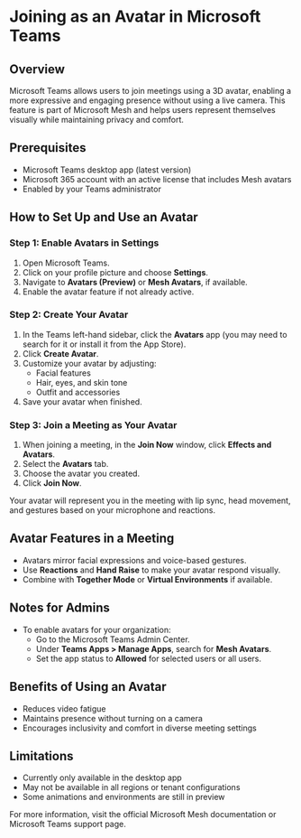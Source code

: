 # Joining as an Avatar in Microsoft Teams

## Overview
Microsoft Teams allows users to join meetings using a 3D avatar, enabling a more expressive and engaging presence without using a live camera. This feature is part of Microsoft Mesh and helps users represent themselves visually while maintaining privacy and comfort.

## Prerequisites
- Microsoft Teams desktop app (latest version)
- Microsoft 365 account with an active license that includes Mesh avatars
- Enabled by your Teams administrator

## How to Set Up and Use an Avatar

### Step 1: Enable Avatars in Settings
1. Open Microsoft Teams.
2. Click on your profile picture and choose **Settings**.
3. Navigate to **Avatars (Preview)** or **Mesh Avatars**, if available.
4. Enable the avatar feature if not already active.

### Step 2: Create Your Avatar
1. In the Teams left-hand sidebar, click the **Avatars** app (you may need to search for it or install it from the App Store).
2. Click **Create Avatar**.
3. Customize your avatar by adjusting:
   - Facial features
   - Hair, eyes, and skin tone
   - Outfit and accessories
4. Save your avatar when finished.

### Step 3: Join a Meeting as Your Avatar
1. When joining a meeting, in the **Join Now** window, click **Effects and Avatars**.
2. Select the **Avatars** tab.
3. Choose the avatar you created.
4. Click **Join Now**.

Your avatar will represent you in the meeting with lip sync, head movement, and gestures based on your microphone and reactions.

## Avatar Features in a Meeting
- Avatars mirror facial expressions and voice-based gestures.
- Use **Reactions** and **Hand Raise** to make your avatar respond visually.
- Combine with **Together Mode** or **Virtual Environments** if available.

## Notes for Admins
- To enable avatars for your organization:
  - Go to the Microsoft Teams Admin Center.
  - Under **Teams Apps > Manage Apps**, search for **Mesh Avatars**.
  - Set the app status to **Allowed** for selected users or all users.

## Benefits of Using an Avatar
- Reduces video fatigue
- Maintains presence without turning on a camera
- Encourages inclusivity and comfort in diverse meeting settings

## Limitations
- Currently only available in the desktop app
- May not be available in all regions or tenant configurations
- Some animations and environments are still in preview

For more information, visit the official Microsoft Mesh documentation or Microsoft Teams support page.
